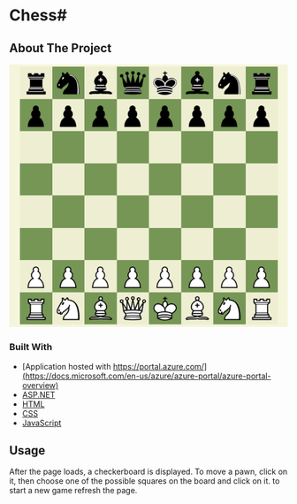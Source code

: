 # Chess#

## About The Project

![image](images/chess.png)


### Built With
* [Application hosted with https://portal.azure.com/](https://docs.microsoft.com/en-us/azure/azure-portal/azure-portal-overview) 
* [ASP.NET](https://dotnet.microsoft.com/apps/aspnet)
* [HTML](https://www.w3.org/html/)
* [CSS](https://www.w3.org/Style/CSS/Overview.en.html)
* [JavaScript](https://developer.mozilla.org/en-US/docs/Web/JavaScript)


## Usage

After the page loads, a checkerboard is displayed. To move a pawn, click on it, then choose one of the possible squares on the board and click on it.
to start a new game refresh the page.
